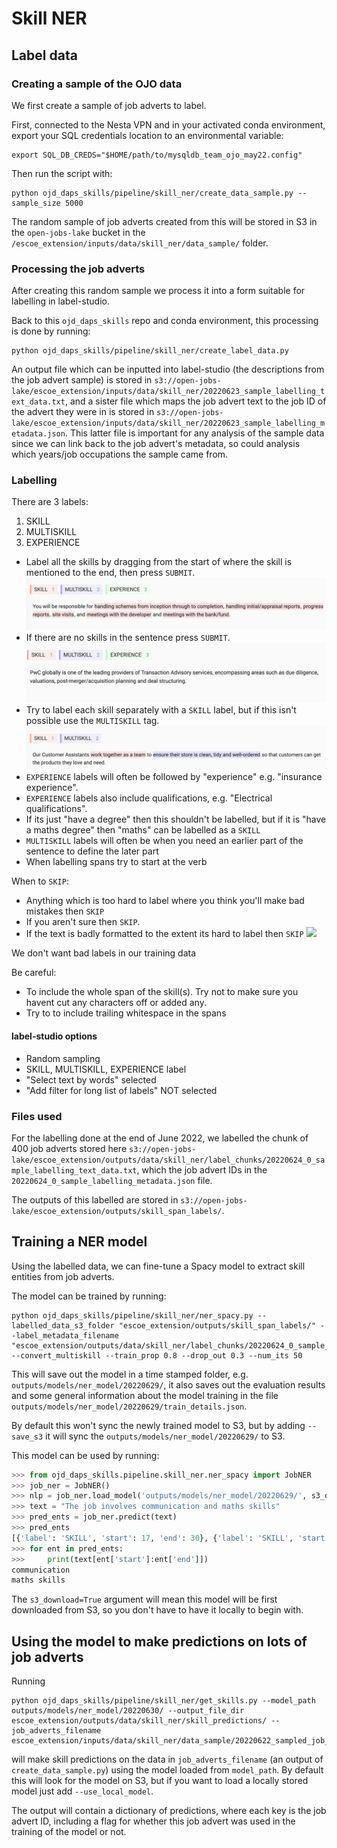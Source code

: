# Skill NER

## Label data

### Creating a sample of the OJO data

We first create a sample of job adverts to label.

First, connected to the Nesta VPN and in your activated conda environment, export your SQL credentials location to an environmental variable:

```
export SQL_DB_CREDS="$HOME/path/to/mysqldb_team_ojo_may22.config"
```

Then run the script with:

```
python ojd_daps_skills/pipeline/skill_ner/create_data_sample.py --sample_size 5000
```

The random sample of job adverts created from this will be stored in S3 in the `open-jobs-lake` bucket in the `/escoe_extension/inputs/data/skill_ner/data_sample/` folder.

### Processing the job adverts

After creating this random sample we process it into a form suitable for labelling in label-studio.

Back to this `ojd_daps_skills` repo and conda environment, this processing is done by running:

```
python ojd_daps_skills/pipeline/skill_ner/create_label_data.py
```

An output file which can be inputted into label-studio (the descriptions from the job advert sample) is stored in `s3://open-jobs-lake/escoe_extension/inputs/data/skill_ner/20220623_sample_labelling_text_data.txt`, and a sister file which maps the job advert text to the job ID of the advert they were in is stored in `s3://open-jobs-lake/escoe_extension/inputs/data/skill_ner/20220623_sample_labelling_metadata.json`. This latter file is important for any analysis of the sample data since we can link back to the job advert's metadata, so could analysis which years/job occupations the sample came from.

### Labelling

There are 3 labels:

1. SKILL
2. MULTISKILL
3. EXPERIENCE

- Label all the skills by dragging from the start of where the skill is mentioned to the end, then press `SUBMIT`.
  ![](./ner_label_examples/label_eg1.jpg)
- If there are no skills in the sentence press `SUBMIT`.
  ![](./ner_label_examples/label_eg5.jpg)
- Try to label each skill separately with a `SKILL` label, but if this isn't possible use the `MULTISKILL` tag.
  ![](./ner_label_examples/label_eg4.jpg)
- `EXPERIENCE` labels will often be followed by "experience" e.g. "insurance experience".
- `EXPERIENCE` labels also include qualifications, e.g. "Electrical qualifications".
- If its just "have a degree" then this shouldn't be labelled, but if it is "have a maths degree" then "maths" can be labelled as a `SKILL`
- `MULTISKILL` labels will often be when you need an earlier part of the sentence to define the later part
- When labelling spans try to start at the verb

When to `SKIP`:

- Anything which is too hard to label where you think you'll make bad mistakes then `SKIP`
- If you aren't sure then `SKIP`.
- If the text is badly formatted to the extent its hard to label then `SKIP`
  ![](./ner_label_examples/label_eg6.jpg)

We don't want bad labels in our training data

Be careful:

- To include the whole span of the skill(s). Try not to make sure you havent cut any characters off or added any.
- Try to to include trailing whitespace in the spans

#### label-studio options

- Random sampling
- SKILL, MULTISKILL, EXPERIENCE label
- "Select text by words" selected
- "Add filter for long list of labels" NOT selected

### Files used

For the labelling done at the end of June 2022, we labelled the chunk of 400 job adverts stored here `s3://open-jobs-lake/escoe_extension/outputs/data/skill_ner/label_chunks/20220624_0_sample_labelling_text_data.txt`, which the job advert IDs in the `20220624_0_sample_labelling_metadata.json` file.

The outputs of this labelled are stored in `s3://open-jobs-lake/escoe_extension/outputs/skill_span_labels/`.

## Training a NER model

Using the labelled data, we can fine-tune a Spacy model to extract skill entities from job adverts.

The model can be trained by running:

```
python ojd_daps_skills/pipeline/skill_ner/ner_spacy.py --labelled_data_s3_folder "escoe_extension/outputs/skill_span_labels/" --label_metadata_filename "escoe_extension/outputs/data/skill_ner/label_chunks/20220624_0_sample_labelling_metadata.json" --convert_multiskill --train_prop 0.8 --drop_out 0.3 --num_its 50
```

This will save out the model in a time stamped folder, e.g. `outputs/models/ner_model/20220629/`, it also saves out the evaluation results and some general information about the model training in the file `outputs/models/ner_model/20220629/train_details.json`.

By default this won't sync the newly trained model to S3, but by adding `--save_s3` it will sync the `outputs/models/ner_model/20220629/` to S3.

This model can be used by running:

```python
>>> from ojd_daps_skills.pipeline.skill_ner.ner_spacy import JobNER
>>> job_ner = JobNER()
>>> nlp = job_ner.load_model('outputs/models/ner_model/20220629/', s3_download=True)
>>> text = "The job involves communication and maths skills"
>>> pred_ents = job_ner.predict(text)
>>> pred_ents
[{'label': 'SKILL', 'start': 17, 'end': 30}, {'label': 'SKILL', 'start': 35, 'end': 47}]
>>> for ent in pred_ents:
>>>     print(text[ent['start']:ent['end']])
communication
maths skills
```

The `s3_download=True` argument will mean this model will be first downloaded from S3, so you don't have to have it locally to begin with.

## Using the model to make predictions on lots of job adverts

Running

```
python ojd_daps_skills/pipeline/skill_ner/get_skills.py --model_path outputs/models/ner_model/20220630/ --output_file_dir escoe_extension/outputs/data/skill_ner/skill_predictions/ --job_adverts_filename escoe_extension/inputs/data/skill_ner/data_sample/20220622_sampled_job_ads.json
```

will make skill predictions on the data in `job_adverts_filename` (an output of `create_data_sample.py`) using the model loaded from `model_path`. By default this will look for the model on S3, but if you want to load a locally stored model just add `--use_local_model`.

The output will contain a dictionary of predictions, where each key is the job advert ID, including a flag for whether this job advert was used in the training of the model or not.

